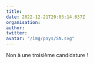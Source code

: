 ```yaml
---
title: 
date: 2022-12-21T20:03:14.637Z
organisation: 
author: 
twitter: 
avatar: "/img/pays/SN.svg"
---
```


Non à une troisième candidature !